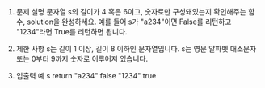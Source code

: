 1. 문제 설명
   문자열 s의 길이가 4 혹은 6이고, 숫자로만 구성돼있는지 확인해주는 함수, solution을 완성하세요. 예를 들어 s가 "a234"이면 False를 리턴하고 "1234"라면 True를 리턴하면 됩니다.

2. 제한 사항
   s는 길이 1 이상, 길이 8 이하인 문자열입니다.
   s는 영문 알파벳 대소문자 또는 0부터 9까지 숫자로 이루어져 있습니다.

3. 입출력 예
   s return
   "a234" false
   "1234" true
